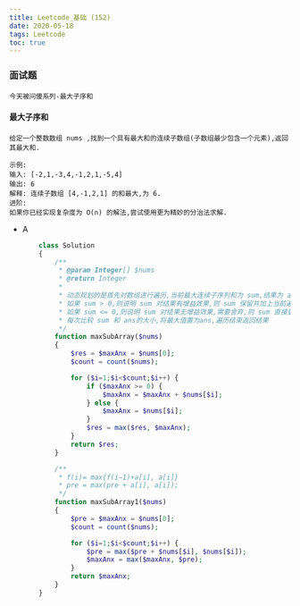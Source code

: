 ```yaml
---
title: Leetcode_基础 (152)
date: 2020-05-18
tags: Leetcode
toc: true
---
```


### 面试题
    今天被问傻系列-最大子序和

<!-- more -->

#### 最大子序和
    给定一个整数数组 nums ,找到一个具有最大和的连续子数组(子数组最少包含一个元素),返回其最大和.

    示例:
    输入: [-2,1,-3,4,-1,2,1,-5,4]
    输出: 6
    解释: 连续子数组 [4,-1,2,1] 的和最大,为 6.
    进阶:
    如果你已经实现复杂度为 O(n) 的解法,尝试使用更为精妙的分治法求解.
- A
    ```php
        class Solution 
        {
            /**
             * @param Integer[] $nums
             * @return Integer
             * 
             * 动态规划的是首先对数组进行遍历,当前最大连续子序列和为 sum,结果为 ans
             * 如果 sum > 0,则说明 sum 对结果有增益效果,则 sum 保留并加上当前遍历数字
             * 如果 sum <= 0,则说明 sum 对结果无增益效果,需要舍弃,则 sum 直接更新为当前遍历数字
             * 每次比较 sum 和 ans的大小,将最大值置为ans,遍历结束返回结果
             */
            function maxSubArray($nums) 
            {
                $res = $maxAnx = $nums[0];
                $count = count($nums);

                for ($i=1;$i<$count;$i++) {
                    if ($maxAnx >= 0) {
                        $maxAnx = $maxAnx + $nums[$i];
                    } else {
                        $maxAnx = $nums[$i];
                    }
                    $res = max($res, $maxAnx);
                }
                return $res;
            }

            /**
             * f(i)= max{f(i−1)+a[i], a[i]}
             * pre = max(pre + a[i], a[i]);
             */
            function maxSubArray1($nums) 
            {
                $pre = $maxAnx = $nums[0];
                $count = count($nums);

                for ($i=1;$i<$count;$i++) {
                    $pre = max($pre + $nums[$i], $nums[$i]);
                    $maxAnx = max($maxAnx, $pre);
                }
                return $maxAnx;
            }
        }
    ```


